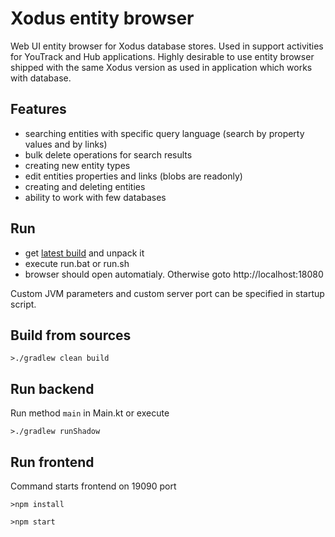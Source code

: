 # Xodus entity browser

Web UI entity browser for Xodus database stores. Used in support activities for YouTrack and Hub applications. Highly desirable to use entity browser shipped with the same Xodus version as used in application which works with database.

## Features

* searching entities with specific query language (search by property values and by links)
* bulk delete operations for search results
* creating new entity types
* edit entities properties and links (blobs are readonly)
* creating and deleting entities
* ability to work with few databases

## Run

* get [latest build](https://bintray.com/lehvolk/maven/download_file?file_path=com%2Flehvolk%2Fxodus%2Fxodus-entity-browser%2F1.1.0%2Fxodus-entity-browser-1.1.0.zip) and unpack it
* execute run.bat or run.sh
* browser should open automatialy. Otherwise goto http://localhost:18080

Custom JVM parameters and custom server port can be specified in startup script.

## Build from sources

    >./gradlew clean build

## Run backend

Run method `main` in Main.kt or execute

    >./gradlew runShadow

## Run frontend

Command starts frontend on 19090 port

    >npm install

    >npm start
